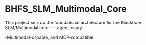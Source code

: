 # BHFS_SLM_Multimodal_Core

This project sets up the foundational architecture for the Blackhole SLM/Multimodal core --- agent-ready.

-Multimodal-capable, and MCP-compatible
